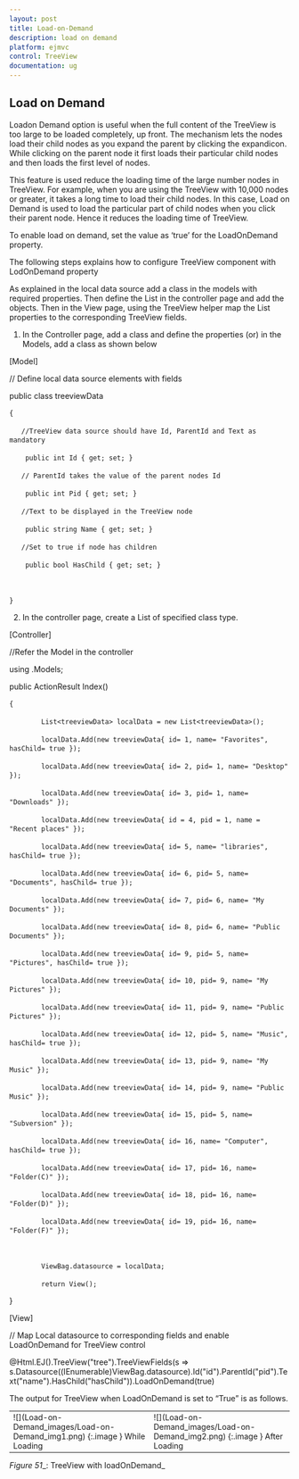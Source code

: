 ```yaml
---
layout: post
title: Load-on-Demand
description: load on demand
platform: ejmvc
control: TreeView
documentation: ug
---
```


## Load on Demand

Loadon Demand option is useful when the full content of the TreeView is too large to be loaded completely, up front. The mechanism lets the nodes load their child nodes as you expand the parent by clicking the expandicon. While clicking on the parent node it first loads their particular child nodes and then loads the first level of nodes.

This feature is used reduce the loading time of the large number nodes in TreeView. For example, when you are using the TreeView with 10,000 nodes or greater, it takes a long time to load their child nodes. In this case, Load on Demand is used to load the particular part of child nodes when you click their parent node. Hence it reduces the loading time of TreeView.

To enable load on demand, set the value as ‘true’ for the LoadOnDemand property.

The following steps explains how to configure TreeView component with LodOnDemand property

As explained in the local data source add a class in the models with required properties. Then define the List in the controller page and add the objects. Then in the View page, using the TreeView helper map the List properties to the corresponding TreeView fields. 

1. In the Controller page, add a class and define the properties (or) in the Models, add a class as shown below



[Model]

// Define local data source elements with  fields            



public class treeviewData

    {

       //TreeView data source should have Id, ParentId and Text as mandatory

        public int Id { get; set; }

       // ParentId takes the value of the parent nodes Id

        public int Pid { get; set; }

       //Text to be displayed in the TreeView node

        public string Name { get; set; }

       //Set to true if node has children

        public bool HasChild { get; set; }      



    }





2. In the controller page, create a List of specified class type.





[Controller]

//Refer the Model in the controller

using <Applicationname>.Models;



public ActionResult Index()

    {

            List<treeviewData> localData = new List<treeviewData>();

            localData.Add(new treeviewData{ id= 1, name= "Favorites", hasChild= true });

            localData.Add(new treeviewData{ id= 2, pid= 1, name= "Desktop" });

            localData.Add(new treeviewData{ id= 3, pid= 1, name= "Downloads" });

            localData.Add(new treeviewData{ id = 4, pid = 1, name = "Recent places" });

            localData.Add(new treeviewData{ id= 5, name= "libraries", hasChild= true });

            localData.Add(new treeviewData{ id= 6, pid= 5, name= "Documents", hasChild= true });

            localData.Add(new treeviewData{ id= 7, pid= 6, name= "My Documents" });

            localData.Add(new treeviewData{ id= 8, pid= 6, name= "Public Documents" });

            localData.Add(new treeviewData{ id= 9, pid= 5, name= "Pictures", hasChild= true });

            localData.Add(new treeviewData{ id= 10, pid= 9, name= "My Pictures" });

            localData.Add(new treeviewData{ id= 11, pid= 9, name= "Public Pictures" });

            localData.Add(new treeviewData{ id= 12, pid= 5, name= "Music", hasChild= true });

            localData.Add(new treeviewData{ id= 13, pid= 9, name= "My Music" });

            localData.Add(new treeviewData{ id= 14, pid= 9, name= "Public Music" });

            localData.Add(new treeviewData{ id= 15, pid= 5, name= "Subversion" });

            localData.Add(new treeviewData{ id= 16, name= "Computer", hasChild= true });

            localData.Add(new treeviewData{ id= 17, pid= 16, name= "Folder(C)" });

            localData.Add(new treeviewData{ id= 18, pid= 16, name= "Folder(D)" });

            localData.Add(new treeviewData{ id= 19, pid= 16, name= "Folder(F)" });



            ViewBag.datasource = localData;

            return View();

   }







[View]

// Map Local datasource to corresponding fields and enable LoadOnDemand for TreeView control

@Html.EJ().TreeView("tree").TreeViewFields(s => s.Datasource((IEnumerable<treeviewData>)ViewBag.datasource).Id("id").ParentId("pid").Text("name").HasChild("hasChild")).LoadOnDemand(true)













The output for TreeView when LoadOnDemand is set to “True” is as follows.





<table>
<tr>
<td>
![](Load-on-Demand_images/Load-on-Demand_img1.png)
{:.image }
While Loading</td><td>
![](Load-on-Demand_images/Load-on-Demand_img2.png)
{:.image }
After Loading</td></tr>
</table>


_Figure_ _51__: TreeView with loadOnDemand_

